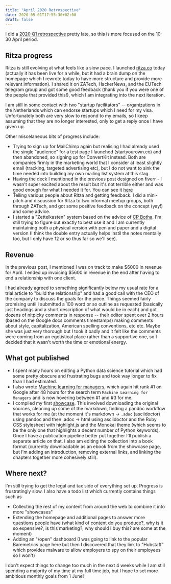 ```yaml
---
title: "April 2020 Retrospective"
date: 2020-05-01T17:55:30+02:00
draft: false
---
```


I did a [2020 Q1 retrospective](https://sixhobbits.github.io/hugoblog/posts/2020-q1-retrospective/) pretty late, so this is more focused on the 10-30 April period.

## Ritza progress

Ritza is still evolving at what feels like a slow pace. I launched [ritza.co](ritza.co) today (actually it has been live for a while, but it had a brain dump on the homepage which I rewrote today to have more structure and provide more relevant information). I shared it on ZATech, HackerNews, and the EUTech telegram group and got some good feedback (thank you if you were one of the people that provided this!), which I am integrating into the next iteration.

I am still in some contact with two "startup facilitators" -- organizations in the Netherlands which can endorse startups which I need for my visa. Unfortunately both are very slow to respond to my emails, so I keep assuming that they are no longer interested, only to get a reply once I have given up.

Other miscelaneous bits of progress include:
* Trying to sign up for MailChimp again but realising I had already used the single "audience" for a test page I launched (startyourown.co) and then abandoned, so signing up for ConvertKit instead. Both are companies firmly in the marketing world that I consider at least slightly email (tracking, targeted advertising etc), but I do not want to sink the time needed into building my own mailing list system at this stag.
* Having the deck I mentioned in the previous post designed on fiverr - I wasn't super excited about the result but it's not terrible either and was good enough for what I needed it for. You can see it [here](https://docs.google.com/presentation/d/1uFljO1odpS9oyaTHY0uA4wO63WX_r_H6buEulXJzYPY/)
* Telling various people about Ritza and getting feedback. I did a mini-pitch and discussion for Ritza to two informal meetup groups, both through ZATech, and got some positive feedback on the concept (yay!) and some advice.
* I started a "Zettelkasten" system based on the advice of [CP Botha](https://cpbotha.net/). I'm still trying to figure out exactly to best use it and I am currently maintaining both a physical version with pen and paper and a digital version (I think the double entry actually helps instil the notes mentally too, but I only have 12 or so thus far so we'll see).

## Revenue

In the previous post, I mentioned I was on track to make $6000 in revenue for April. I ended up invoicing $5600 in revenue in the end after having to end a relationship with one client.

I had already agreed to something significantly below my usual rate for a trial article to "build the relationship" and had a good call with the CEO of the company to discuss the goals for the piece. Things seemed fairly promising until I submitted a 100 word or so outline as requested (basically just headings and a short description of what would be in each) and got dozens of nitpicky comments in response -- their editor spent over 2 hours (based on the Google docs comments timestamps) making comments about style, capitalization, American spelling conventions, etc etc. Maybe she was just very thorough but I took it badly and it felt like the comments were coming from an egotistical place rather than a supportive one, so I decided that it wasn't worth the time or emotional energy.

## What got published

* I spent many hours on editing a Python data science tutorial which had some pretty obscure and frustrating bugs and took way longer to fix than I had estimated.
* I also wrote [Machine learning for managers](https://datarevenue.com/en-blog/machine-learning-for-managers), which again hit rank #1 on Google after 48 hours for the search term `Machine Learning for Managers` and is now hovering between #1 and #3 for me.
* I compiled my first [showcase](https://ritza.co/showcase/repl.it). This involved downloading the original sources, cleaning up some of the markdown, finding a pandoc workflow that works for me (at the moment it's markdown -> `.adoc` (asciidoctor) using pandoc and then .adoc -> html using asciidoctor and the Ruby CSS stylesheet with highlight.js and the Monokai theme (which seems to be the only one that highlights a decent number of Python keywords). Once I have a publication pipeline better put together I'll publish a separate article on that. I also am editing the collection into a book format (currently downloadable as an ebook from the showcase page, but I'm adding an introduction, removing external links, and linking the chapters together more cohesively still).

## Where next?

I'm still trying to get the legal and tax side of everything set up. Progress is frustratingly slow. I also have a todo list which currently contains things such as
* Collecting the rest of my content from around the web to combine it into more "showcases"
* Extending the homepage and additional pages to answer more questions people have (what kind of content do you produce?, why is it so expensive?, is this marketing?, why should I buy this? are some at the moment)
* Adding an "/open" dashboard (I was going to link to the popular Baremetrics page here but then I discovered that they link to "Hubstaff" which provides malware to allow employers to spy on their employees so I won't)

I don't expect things to change too much in the next 4 weeks while I am still spending a majority of my time at my full time job, but I hope to set more ambitious monthly goals from 1 June!


